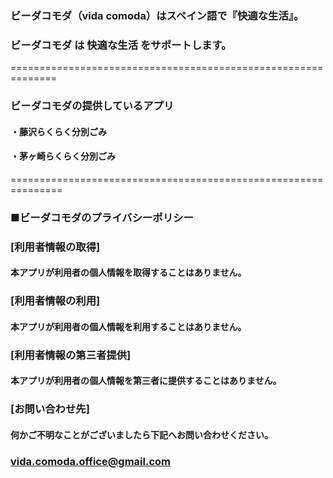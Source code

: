 ### ビーダコモダ（vida comoda）はスペイン語で『快適な生活』。
### ビーダコモダ は 快適な生活 をサポートします。
==============================================================

### ビーダコモダの提供しているアプリ

#### ・藤沢らくらく分別ごみ
#### ・茅ヶ崎らくらく分別ごみ

===============================================================

### ■ビーダコモダのプライバシーポリシー

### [利用者情報の取得]
#### 本アプリが利用者の個人情報を取得することはありません。

### [利用者情報の利用]
#### 本アプリが利用者の個人情報を利用することはありません。

### [利用者情報の第三者提供]
#### 本アプリが利用者の個人情報を第三者に提供することはありません。

### [お問い合わせ先]
#### 何かご不明なことがございましたら下記へお問い合わせください。
### vida.comoda.office@gmail.com
